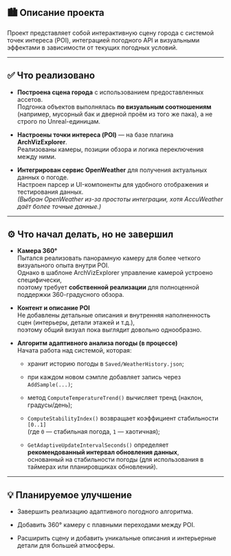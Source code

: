 ## 🏙️ Описание проекта

Проект представляет собой интерактивную сцену города с системой точек интереса (POI), интеграцией погодного API и визуальными эффектами в зависимости от текущих погодных условий.

---

## ✅ Что реализовано

- **Построена сцена города** с использованием предоставленных ассетов.  
    Подгонка объектов выполнялась **по визуальным соотношениям** (например, мусорный бак и дверной проём из того же пака), а не строго по Unreal-единицам.
    
- **Настроены точки интереса (POI)** — на базе плагина **ArchVizExplorer**.  
    Реализованы камеры, позиции обзора и логика переключения между ними.
    
- **Интегрирован сервис OpenWeather** для получения актуальных данных о погоде.  
    Настроен парсер и UI-компоненты для удобного отображения и тестирования данных.  
    _(Выбран OpenWeather из-за простоты интеграции, хотя AccuWeather даёт более точные данные.)_
    

---

## ⚙️ Что начал делать, но не завершил

- **Камера 360°**  
    Пытался реализовать панорамную камеру для более четкого визуального опыта внутри POI.  
    Однако в шаблоне ArchVizExplorer управление камерой устроено специфически,  
    поэтому требует **собственной реализации** для полноценной поддержки 360-градусного обзора.
    
- **Контент и описание POI**  
    Не добавлены детальные описания и внутренняя наполненность сцен (интерьеры, детали этажей и т.д.),  
    поэтому общий визуал пока выглядит довольно однообразно.
    
- **Алгоритм адаптивного анализа погоды (в процессе)**  
    Начата работа над системой, которая:
    
    - хранит историю погоды в `Saved/WeatherHistory.json`;
        
    - при каждом новом сэмпле добавляет запись через `AddSample(...)`;
        
    - метод `ComputeTemperatureTrend()` вычисляет тренд (наклон, градусы/день);
        
    - `ComputeStabilityIndex()` возвращает коэффициент стабильности `[0..1]`  
        (где `0` — стабильная погода, `1` — хаотичная);
        
    - `GetAdaptiveUpdateIntervalSeconds()` определяет **рекомендованный интервал обновления данных**,  
        основанный на стабильности погоды (для использования в таймерах или планировщиках обновлений).
        

---

## 💡 Планируемое улучшение

- Завершить реализацию адаптивного погодного алгоритма.
    
- Добавить 360° камеру с плавными переходами между POI.
    
- Расширить сцену и добавить уникальные описания и интерьерные детали для большей атмосферы.
